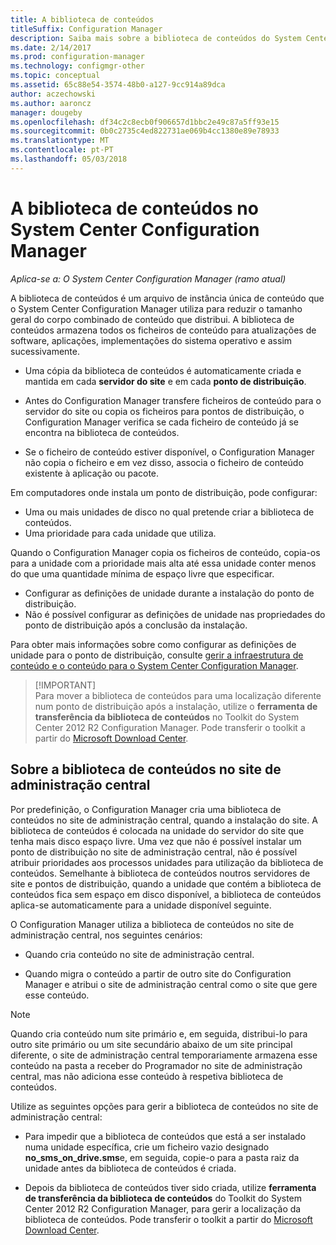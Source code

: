 ```yaml
---
title: A biblioteca de conteúdos
titleSuffix: Configuration Manager
description: Saiba mais sobre a biblioteca de conteúdos do System Center Configuration Manager utiliza para reduzir o tamanho geral do conteúdo distribuído.
ms.date: 2/14/2017
ms.prod: configuration-manager
ms.technology: configmgr-other
ms.topic: conceptual
ms.assetid: 65c88e54-3574-48b0-a127-9cc914a89dca
author: aczechowski
ms.author: aaroncz
manager: dougeby
ms.openlocfilehash: df34c2c8ecb0f906657d1bbc2e49c87a5ff93e15
ms.sourcegitcommit: 0b0c2735c4ed822731ae069b4cc1380e89e78933
ms.translationtype: MT
ms.contentlocale: pt-PT
ms.lasthandoff: 05/03/2018
---
```

# <a name="the-content-library-in-system-center-configuration-manager"></a>A biblioteca de conteúdos no System Center Configuration Manager

*Aplica-se a: O System Center Configuration Manager (ramo atual)*

A biblioteca de conteúdos é um arquivo de instância única de conteúdo que o System Center Configuration Manager utiliza para reduzir o tamanho geral do corpo combinado de conteúdo que distribui. A biblioteca de conteúdos armazena todos os ficheiros de conteúdo para atualizações de software, aplicações, implementações do sistema operativo e assim sucessivamente.

 - Uma cópia da biblioteca de conteúdos é automaticamente criada e mantida em cada **servidor do site** e em cada **ponto de distribuição**.

 - Antes do Configuration Manager transfere ficheiros de conteúdo para o servidor do site ou copia os ficheiros para pontos de distribuição, o Configuration Manager verifica se cada ficheiro de conteúdo já se encontra na biblioteca de conteúdos.
 - Se o ficheiro de conteúdo estiver disponível, o Configuration Manager não copia o ficheiro e em vez disso, associa o ficheiro de conteúdo existente à aplicação ou pacote.

Em computadores onde instala um ponto de distribuição, pode configurar:

- Uma ou mais unidades de disco no qual pretende criar a biblioteca de conteúdos.
- Uma prioridade para cada unidade que utiliza.

Quando o Configuration Manager copia os ficheiros de conteúdo, copia-os para a unidade com a prioridade mais alta até essa unidade conter menos do que uma quantidade mínima de espaço livre que especificar.
- Configurar as definições de unidade durante a instalação do ponto de distribuição.
- Não é possível configurar as definições de unidade nas propriedades do ponto de distribuição após a conclusão da instalação.


Para obter mais informações sobre como configurar as definições de unidade para o ponto de distribuição, consulte [gerir a infraestrutura de conteúdo e o conteúdo para o System Center Configuration Manager](../../../core/servers/deploy/configure/manage-content-and-content-infrastructure.md).  


>  [!IMPORTANT]  
>  Para mover a biblioteca de conteúdos para uma localização diferente num ponto de distribuição após a instalação, utilize o **ferramenta de transferência da biblioteca de conteúdos** no Toolkit do System Center 2012 R2 Configuration Manager. Pode transferir o toolkit a partir do [Microsoft Download Center](http://go.microsoft.com/fwlink/?LinkId=279566).  

## <a name="about-the-content-library-on-the-central-administration-site"></a>Sobre a biblioteca de conteúdos no site de administração central  
 Por predefinição, o Configuration Manager cria uma biblioteca de conteúdos no site de administração central, quando a instalação do site. A biblioteca de conteúdos é colocada na unidade do servidor do site que tenha mais disco espaço livre. Uma vez que não é possível instalar um ponto de distribuição no site de administração central, não é possível atribuir prioridades aos processos unidades para utilização da biblioteca de conteúdos. Semelhante à biblioteca de conteúdos noutros servidores de site e pontos de distribuição, quando a unidade que contém a biblioteca de conteúdos fica sem espaço em disco disponível, a biblioteca de conteúdos aplica-se automaticamente para a unidade disponível seguinte.  

 O Configuration Manager utiliza a biblioteca de conteúdos no site de administração central, nos seguintes cenários:  

-   Quando cria conteúdo no site de administração central.  

-   Quando migra o conteúdo a partir de outro site do Configuration Manager e atribui o site de administração central como o site que gere esse conteúdo.  

> [!NOTE]  
>  Quando cria conteúdo num site primário e, em seguida, distribui-lo para outro site primário ou um site secundário abaixo de um site principal diferente, o site de administração central temporariamente armazena esse conteúdo na pasta a receber do Programador no site de administração central, mas não adiciona esse conteúdo à respetiva biblioteca de conteúdos.  

 Utilize as seguintes opções para gerir a biblioteca de conteúdos no site de administração central:  

-   Para impedir que a biblioteca de conteúdos que está a ser instalado numa unidade específica, crie um ficheiro vazio designado **no_sms_on_drive.sms**e, em seguida, copie-o para a pasta raiz da unidade antes da biblioteca de conteúdos é criada.  

-   Depois da biblioteca de conteúdos tiver sido criada, utilize **ferramenta de transferência da biblioteca de conteúdos** do Toolkit do System Center 2012 R2 Configuration Manager, para gerir a localização da biblioteca de conteúdos. Pode transferir o toolkit a partir do [Microsoft Download Center](http://go.microsoft.com/fwlink/?LinkId=279566).  
